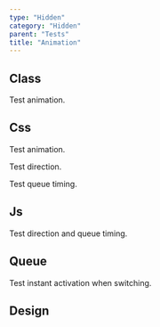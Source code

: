 ```yaml
---
type: "Hidden"
category: "Hidden"
parent: "Tests"
title: "Animation"
---
```


## Class

Test animation.

<demo>
  <demoinline src="demos/components/toggle/animation-multiple">
  </demoinline>
  <demoinline src="demos/components/overlay/animation">
  </demoinline>
  <demoinline src="demos/components/drop/animation">
  </demoinline>
  <demoinline src="demos/components/tooltip/animation">
  </demoinline>
</demo>

## Css

Test animation.

Test direction.

Test queue timing.

<demo>
  <demoinline src="demos/components/toggle/animation-css-multiple">
  </demoinline>
  <demoinline src="demos/components/overlay/animation-css">
  </demoinline>
  <demoinline src="demos/components/drop/animation-css-multiple">
  </demoinline>
  <demoinline src="demos/components/tooltip/animation-css-multiple">
  </demoinline>
</demo>

## Js

Test direction and queue timing.

<demo>
  <demoinline src="demos/components/toggle/animation-js-multiple">
  </demoinline>
  <demoinline src="demos/components/overlay/animation-js">
  </demoinline>
  <demoinline src="demos/components/drop/animation-js-multiple">
  </demoinline>
  <demoinline src="demos/components/tooltip/animation-js-multiple">
  </demoinline>
</demo>

## Queue

Test instant activation when switching.

<demo>
  <demoinline src="demos/components/toggle/animation-multiple-noqueue">
  </demoinline>
  <demoinline src="demos/components/drop/animation-multiple-noqueue">
  </demoinline>
  <demoinline src="demos/components/tooltip/animation-multiple-noqueue">
  </demoinline>
</demo>

## Design

<demo>
  <demoinline src="demos/components/toggle/animation-design">
  </demoinline>
  <demoinline src="demos/components/overlay/animation-design">
  </demoinline>
  <demoinline src="demos/components/drop/animation-design">
  </demoinline>
  <demoinline src="demos/components/tooltip/animation-design">
  </demoinline>
</demo>
